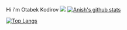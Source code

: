 Hi i'm Otabek Kodirov <img src="https://media2.giphy.com/media/2rAKTgJIQe1buYU1R5/giphy.gif?cid=ecf05e47a466a3nzhpw9b4x47jkwhzd4jxxgp9ce5elm31ob&ep=v1_gifs_search&rid=giphy.gif&ct=g">
[![Anish's github stats](https://github-readme-stats.vercel.app/api?username=otabek2121&count_private=true&show_icons=true)](https://github.com/Otabek2121)

[![Top Langs](https://github-readme-stats.vercel.app/api/top-langs/?username=otabek2121&layout=compact&count_private=true&show_icons=true)](https://github.com/Otabek2121)
